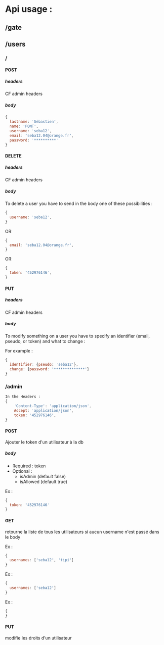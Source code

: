 # Api usage :

## /gate

## /users
### /
#### POST
##### headers
CF admin headers
##### body
```js
{
  lastname: 'Sébastien',
  name: 'PONT',
  username: 'seba12',
  email: 'seba12.04@orange.fr',
  password: '**********'
}
```
#### DELETE
##### headers
CF admin headers
##### body
To delete a user you have to send in the body one of these possibilities :
```js
{
  username: 'seba12',
}
```
OR
```js
{
  email: 'seba12.04@orange.fr',
}
```
OR
```js
{
  token: '452976146',
}
```
#### PUT
##### headers
CF admin headers
##### body
To modify something on a user you have to specify an identifier (email, pseudo, or token) and what to change :

For example :
```js
{
  identifier: {pseudo: 'seba12'},
  change: {password: '**************'}
}
```


### /admin
```js
In the Headers :
{
	'Content-Type': 'application/json',
	Accept: 'application/json',
	token: '452976146',
}
```
#### POST
Ajouter le token d'un utilisateur à la db
##### body
- Required : token
- Optional :
  * isAdmin (default false)
  * isAllowed (default true)

Ex :
```js
{
  token: '452976146'
}
```

#### GET
retourne la liste de tous les utilisateurs si aucun username n'est passé dans le body

Ex :
```js
{
  usernames: ['seba12', 'tipi']
}
```

Ex :
```js
{
  usernames: ['seba12']
}
```

Ex :
```js
{
}
```

#### PUT
modifie les droits d'un utilisateur
